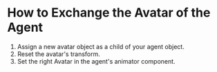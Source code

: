 # How to Exchange the Avatar of the Agent

1. Assign a new avatar object as a child of your agent object.
2. Reset the avatar's transform.
3. Set the right Avatar in the agent's animator component.